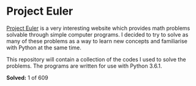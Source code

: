 # Project Euler

[Project Euler](http://projecteuler.net) is a very interesting website which provides math problems solvable through simple computer programs. I decided to try to solve as many of these problems as a way to learn new concepts and familiarise with Python at the same time.

This repository will contain a collection of the codes I used to solve the problems. The programs are written for use with Python 3.6.1.

**Solved:** 1 of 609
